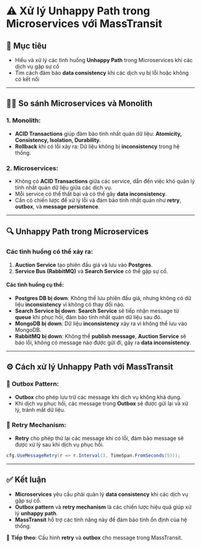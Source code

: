 # ⚠️ Xử lý Unhappy Path trong Microservices với MassTransit

## 🎯 Mục tiêu

- Hiểu và xử lý các tình huống **Unhappy Path** trong Microservices khi các dịch vụ gặp sự cố
- Tìm cách đảm bảo **data consistency** khi các dịch vụ bị lỗi hoặc không có kết nối

---

## 🧑‍💻 So sánh Microservices và Monolith

### 1. Monolith:
- **ACID Transactions** giúp đảm bảo tính nhất quán dữ liệu: **Atomicity, Consistency, Isolation, Durability**.
- **Rollback** khi có lỗi xảy ra: Dữ liệu không bị **inconsistency** trong hệ thống.

### 2. Microservices:
- Không có **ACID Transactions** giữa các service, dẫn đến việc khó quản lý tính nhất quán dữ liệu giữa các dịch vụ.
- Mỗi service có thể thất bại và có thể gây **data inconsistency**.
- Cần có chiến lược để xử lý lỗi và đảm bảo tính nhất quán như **retry**, **outbox**, và **message persistence**.

---

## 🔍 Unhappy Path trong Microservices

### Các tình huống có thể xảy ra:

1. **Auction Service** tạo phiên đấu giá và lưu vào **Postgres**.
2. **Service Bus (RabbitMQ)** và **Search Service** có thể gặp sự cố.

#### Các tình huống cụ thể:
- **Postgres DB bị down**: Không thể lưu phiên đấu giá, nhưng không có dữ liệu **inconsistency** vì không có thay đổi nào.
- **Search Service bị down**: **Search Service** sẽ tiếp nhận message từ **queue** khi phục hồi, đảm bảo tính nhất quán dữ liệu sau đó.
- **MongoDB bị down**: Dữ liệu **inconsistency** xảy ra vì không thể lưu vào MongoDB.
- **RabbitMQ bị down**: Không thể **publish message**, **Auction Service** sẽ báo lỗi, không có message nào được gửi đi, gây ra **data inconsistency**.

---

## ⚙️ Cách xử lý Unhappy Path với MassTransit

### 🧩 **Outbox Pattern**:
- **Outbox** cho phép lưu trữ các message khi dịch vụ không khả dụng.
- Khi dịch vụ phục hồi, các message trong **Outbox** sẽ được gửi lại và xử lý, tránh mất dữ liệu.

### 🔄 **Retry Mechanism**:
- **Retry** cho phép thử lại các message khi có lỗi, đảm bảo message sẽ được xử lý sau khi dịch vụ phục hồi.
  
```csharp
cfg.UseMessageRetry(r => r.Interval(3, TimeSpan.FromSeconds(5)));
```

---

## ✅ Kết luận

- **Microservices** yêu cầu phải quản lý **data consistency** khi các dịch vụ gặp sự cố.
- **Outbox pattern** và **retry mechanism** là các chiến lược hiệu quả giúp xử lý **unhappy path**.
- **MassTransit** hỗ trợ các tính năng này để đảm bảo tính ổn định của hệ thống.

📌 **Tiếp theo**: Cấu hình **retry** và **outbox** cho message trong MassTransit.